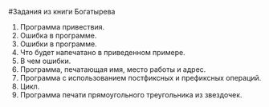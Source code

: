 #Задания из книги Богатырева

1. Программа привествия.
2. Ошибка в программе.
3. Ошибки в программе.
4. Что будет напечатано в приведенном примере.
5. В чем ошибки.
6. Программа, печатающая имя, место работы и адрес.
7. Программа с использованием постфиксных и префиксных операций.
8. Цикл.
9. Программа печати прямоугольного треугольника из звездочек.
